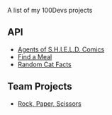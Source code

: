 A list of my 100Devs projects

API
---
* [Agents of S.H.I.E.L.D. Comics](https://rzh90.github.io/100devs/shield_comics/)
* [Find a Meal](https://rzh90.github.io/100devs/find_a_meal/)
* [Random Cat Facts](https://rzh90.github.io/100devs/cat_fact/)

Team Projects
---
* [Rock, Paper, Scissors](https://rzh90.github.io/100devs/rockpaperscissors/)
